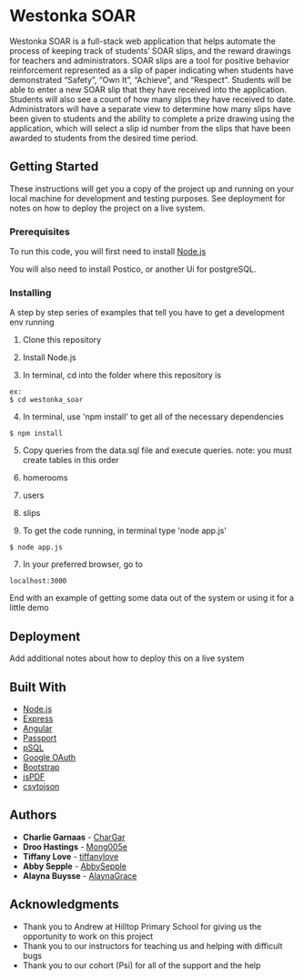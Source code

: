 # Westonka SOAR

Westonka SOAR is a full-stack web application that helps automate the process of keeping track of students’ SOAR slips, and the reward drawings for teachers and administrators.  SOAR slips are a tool for positive behavior reinforcement represented as a slip of paper indicating when students have demonstrated “Safety”, “Own It”, “Achieve”, and “Respect”.  Students will be able to enter a new SOAR slip that they have received into the application. Students will also see a count of how many slips they have received to date. Administrators will have a separate view to determine how many slips have been given to students and the ability to complete a prize drawing using the application, which will select a slip id number from the slips that have been awarded to students from the desired time period.  

## Getting Started

These instructions will get you a copy of the project up and running on your local machine for development and testing purposes. See deployment for notes on how to deploy the project on a live system.

### Prerequisites

To run this code, you will first need to install [Node.js](https://nodejs.org/en/)

You will also need to install Postico, or another Ui for postgreSQL.


### Installing

A step by step series of examples that tell you have to get a development env running

1. Clone this repository

2. Install Node.js

3. In terminal, cd into the folder where this repository is
```
ex:
$ cd westonka_soar
```

4. In terminal, use 'npm install' to get all of the necessary dependencies
```
$ npm install
```

5. Copy queries from the data.sql file and execute queries.
note: you must create tables in this order
  1. homerooms
  2. users
  3. slips

6. To get the code running, in terminal type 'node app.js'
```
$ node app.js
```

7. In your preferred browser, go to
```
localhost:3000
```

End with an example of getting some data out of the system or using it for a little demo


## Deployment

Add additional notes about how to deploy this on a live system

## Built With

* [Node.js](https://nodejs.org/en/)
* [Express](https://expressjs.com/)
* [Angular](https://angularjs.org/)
* [Passport](http://passportjs.org/)
* [pSQL](https://www.postgresql.org/)
* [Google OAuth](https://www.npmjs.com/package/passport-google-oauth-2)
* [Bootstrap](http://getbootstrap.com/)
* [jsPDF](https://github.com/MrRio/jsPDF)
* [csvtojson](https://www.npmjs.com/package/csvtojson)


## Authors

* **Charlie Garnaas** - [CharGar](https://github.com/CharGar)
* **Droo Hastings** - [Mong005e](https://github.com/Mong005e)
* **Tiffany Love** - [tiffanylove](https://github.com/tiffanylove)
* **Abby Sepple** - [AbbySepple](https://github.com/AbbySepple)
* **Alayna Buysse** - [AlaynaGrace](https://github.com/AlaynaGrace)


## Acknowledgments

* Thank you to Andrew at Hilltop Primary School for giving us the opportunity to work on this project
* Thank you to our instructors for teaching us and helping with difficult bugs
* Thank you to our cohort (Psi) for all of the support and the help
